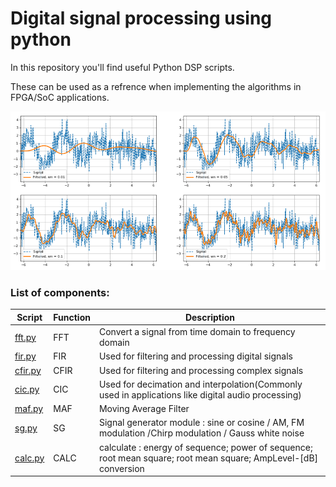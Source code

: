 # Digital signal processing using python
In this repository you'll find useful Python DSP scripts.

These can be used as a refrence when implementing the algorithms in FPGA/SoC applications.


<img src="./pics/DSP.PNG" alt="Image Alt Text" width="900"/>

### List of components:

| Script | Function| Description |
|----------|----------|----------|
|[fft.py](URL)  | FFT   | Convert a signal from time domain to frequency domain  |
| [fir.py](URL) | FIR | Used for filtering and processing digital signals |
| [cfir.py](URL)    | CFIR   |   Used for filtering and processing complex signals  |
| [cic.py](URL)   | CIC   |  Used for decimation and interpolation(Commonly used in applications like digital audio processing)  |
|[maf.py](URL)   | MAF   |  Moving Average Filter   |
|[sg.py](URL)    | SG  |   Signal generator module : sine or cosine / AM, FM modulation /Chirp modulation / Gauss white noise  |
| [calc.py](URL) | CALC | calculate : energy of sequence; power of sequence; root mean square; root mean square; AmpLevel-[dB] conversion|
